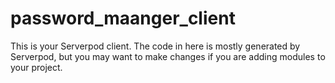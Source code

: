 # password_maanger_client

This is your Serverpod client. The code in here is mostly generated by
Serverpod, but you may want to make changes if you are adding modules to your
project.
